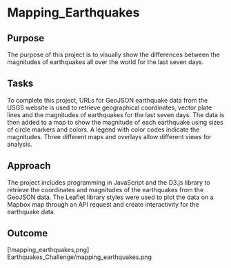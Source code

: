 # Mapping_Earthquakes

## Purpose
The purpose of this project is to visually show the differences between the magnitudes of earthquakes all over the world for the last seven days.

## Tasks
To complete this project, URLs for GeoJSON earthquake data from the USGS website is used to retrieve geographical coordinates, vector plate lines and the magnitudes of earthquakes for the last seven days. The data is then added to a map to show the magnitude of each earthquake using sizes of circle markers and colors.  A legend with color codes indicate the magnitudes.  Three different maps and overlays allow different views for analysis.

## Approach
The project includes programming in JavaScript and the D3.js library to retrieve the coordinates and magnitudes of the earthquakes from the GeoJSON data. The Leaflet library styles were used to plot the data on a Mapbox map through an API request and create interactivity for the earthquake data.

## Outcome
[!mapping_earthquakes,png] Earthquakes_Challenge/mapping_earthquakes.png